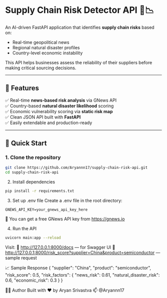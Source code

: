 # Supply Chain Risk Detector API 🚚📉

An AI-driven FastAPI application that identifies **supply chain risks** based on:
- Real-time geopolitical news
- Regional natural disaster profiles
- Country-level economic instability

This API helps businesses assess the reliability of their suppliers before making critical sourcing decisions.

---

## 🔧 Features

✅ Real-time **news-based risk analysis** via GNews API  
✅ Country-based **natural disaster likelihood** scoring  
✅ Economic vulnerability scoring via **static risk map**  
✅ Clean JSON API built with **FastAPI**  
✅ Easily extendable and production-ready

---

## 🚀 Quick Start

### 1. Clone the repository
```bash
git clone https://github.com/Aryannn17/supply-chain-risk-api.git
cd supply-chain-risk-api
```
2. Install dependencies
```bash
pip install -r requirements.txt
```
3. Set up .env file
Create a .env file in the root directory:
```
GNEWS_API_KEY=your_gnews_api_key_here
```
📝 You can get a free GNews API key from https://gnews.io

4. Run the API
```bash
uvicorn main:app --reload
```

Visit:
📍 http://127.0.0.1:8000/docs — for Swagger UI
📍 http://127.0.0.1:8000/risk_score?supplier=China&product=semiconductor — sample request

📈 Sample Response
{
  "supplier": "China",
  "product": "semiconductor",
  "risk_score": 0.5,
  "risk_factors": {
    "news_risk": 0.61,
    "natural_disaster_risk": 0.6,
    "economic_risk": 0.3
  }
}

🧑‍💻 Author
Built with ❤️ by Aryan Srivastva
📫 @Aryannn17
